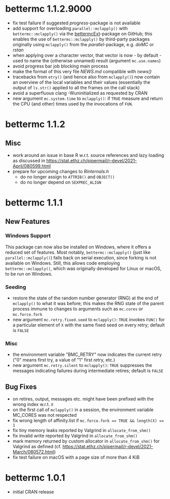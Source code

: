 # bettermc 1.1.2.9000

* fix test failure if suggested *progress*-package is not available
* add support for overloading `parallel::mclapply()` with `bettermc::mclapply()` via the [bettermcExt](https://github.com/gfkse/bettermcExt)-package on GitHub;
this enables the use of `bettermc::mclapply()` by third-party packages originally using `mclapply()` from the *parallel*-package, e.g. *doMC* or *rstan*
* when applying over a character vector, that vector is now - by default - used to name the (otherwise unnamed) result (argument `mc.use.names`)
* avoid progress bar job blocking main process
* make the format of this very file *NEWS.md* compatible with *news()*
* tracebacks from `etry()` (and hence also from `mclapply()`) now contain an overview of the local variables and their values (essentially the output of `ls.str()` applied to all the frames on the call stack)
* avoid a superfluous clang -Wuninitialized as requested by CRAN
* new argument `mc.system.time` to `mclapply()`: if `TRUE` measure and return the CPU (and other) times used by the invocations of `FUN`.

# bettermc 1.1.2

## Misc
* work around an issue in base R w.r.t. source references and lazy loading as discussed in <https://stat.ethz.ch/pipermail/r-devel/2021-April/080599.html>
* prepare for upcoming changes to *Rinternals.h*
  * do no longer assign to `ATTRIB()` and `OBJECT()`
  * do no longer depend on `SEXPREC_ALIGN`

# bettermc 1.1.1

## New Features

### Windows Support
This package can now also be installed on Windows, where it offers a reduced set of features.
Most notably, `bettermc::mclapply()` (just like `parallel::mclapply()`) falls back on serial execution, since forking is not available on Windows.
Still, this allows code employing `bettermc::mclapply()`, which was originally developed for Linux or macOS, to be run on Windows.

### Seeding
* restore the state of the random number generator (RNG) at the end of `mclapply()` to what it was before; this makes the RNG state of the parent process immune to changes to arguments such as `mc.cores` or `mc.force.fork`
* new argument `mc.retry.fixed.seed` to `mclapply()`: `TRUE` invokes `FUN()` for a particular element of `X` with the same fixed seed on every retry; default is `FALSE`

### Misc
* the environment variable "BMC_RETRY" now indicates the current retry ("0" means first try, a value of "1" first *re*try, etc.)
* new argument `mc.retry.silent` to `mclapply()`: `TRUE` suppresses the messages indicating failures during intermediate retires; default is `FALSE`

## Bug Fixes
* on retires, output, messages etc. might have been prefixed with the wrong index w.r.t. `X`
* on the first call of `mclapply()` in a session, the environment variable MC_CORES was not respected
* fix wrong length of affinity.list if `mc.force.fork == TRUE && length(X) == 1`
* fix tiny memory leaks reported by Valgrind in `allocate_from_shm()`
* fix invalid write reported by Valgrind in `allocate_from_shm()`
* mark memory returned by custom allocator in `allocate_from_shm()` for Valgrind as defined (cf. <https://stat.ethz.ch/pipermail/r-devel/2021-March/080572.html>)
* fix test failure on macOS with a page size of more than 4 KiB

# bettermc 1.0.1
* initial CRAN release
